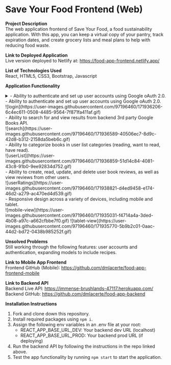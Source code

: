 # Save Your Food Frontend (Web)

**Project Description**<br />
The web application frontend of Save Your Food, a food sustainability application. With this app, you can keep a virtual copy of your pantry, track expiration dates, and create grocery lists and meal plans to help with reducing food waste.

**Link to Deployed Application**<br />
Live version deployed to Netlify at: https://food-app-frontend.netlify.app/

**List of Technologies Used**<br />
React, HTML5, CSS3, Bootstrap, Javascript

**Application Functionality**<br />
<details>
<summary>- Ability to authenticate and set up user accounts using Google oAuth 2.0.</summary>

![login](https://user-images.githubusercontent.com/97196460/171936206-6c4ec611-0508-4485-9564-7f871fa411af.gif) <br />

</details>
- Ability to authenticate and set up user accounts using Google oAuth 2.0. <br />
![login](https://user-images.githubusercontent.com/97196460/171936206-6c4ec611-0508-4485-9564-7f871fa411af.gif) <br />
- Ability to search for and view results from backend 3rd party Google Books API. <br />
![search](https://user-images.githubusercontent.com/97196460/171936589-40506ec7-8d9c-42d8-b312-2158da5beb6c.gif) <br />
- Ability to categorize books in user list categories (reading, want to read, have read). <br />
![userList](https://user-images.githubusercontent.com/97196460/171936859-51d14c84-4081-43c8-91b0-9ee92834d752.gif) <br />
- Ability to create, read, update, and delete user book reviews, as well as view reviews from other users. <br />  
![userRatings](https://user-images.githubusercontent.com/97196460/171938821-d4ed9458-e174-46d2-a279-ac470ed4d539.gif) <br />
- Responsive design across a variety of devices, including mobile and tablet. <br />
![mobile-view](https://user-images.githubusercontent.com/97196460/171935031-f4714a4a-3ded-4b08-a97c-a662cfbbe7f0.gif)
![tablet-view](https://user-images.githubusercontent.com/97196460/171935770-5b9b2c01-0aac-44d2-bd72-0438b985252f.gif) <br />

**Unsolved Problems**<br />
Still working through the following features: user accounts and authentication, expanding models to include recipes.

**Link to Mobile App Frontend**<br />
Frontend GitHub (Mobile): https://github.com/dmlacerte/food-app-frontend-mobile

**Link to Backend API**<br />
Backend Live API: https://immense-brushlands-47117.herokuapp.com/<br />
Backend GitHub: https://github.com/dmlacerte/food-app-backend

**Installation Instructions**<br />
1. Fork and clone down this repository.
2. Install required packages using `npm i`.
3. Assign the following env variables in an .env file at your root:
    - REACT_APP_BASE_URL_DEV: Your backend dev URL (localhost)
    - REACT_APP_BASE_URL_PROD: Your backend prod URL (if deploying)
4. Run the backend API by following the instructions in the repo linked above. 
5. Test the app functionality by running `npm start` to start the application. 

